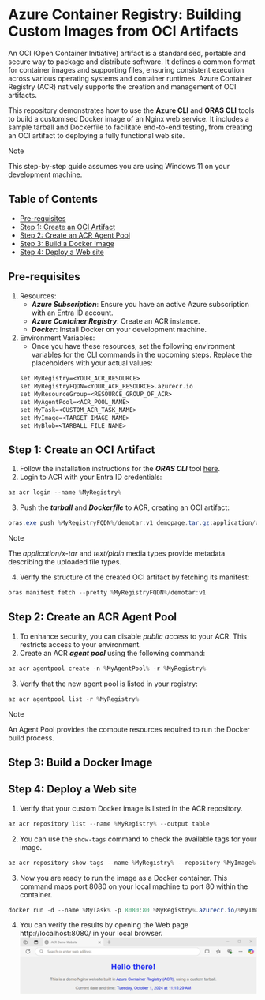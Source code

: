 # Azure Container Registry: Building Custom Images from OCI Artifacts

An OCI (Open Container Initiative) artifact is a standardised, portable and secure way to package and distribute software. It defines a common format for container images and supporting files, ensuring consistent execution across various operating systems and container runtimes. Azure Container Registry (ACR) natively supports the creation and management of OCI artifacts.

This repository demonstrates how to use the **Azure CLI** and **ORAS CLI** tools to build a customised Docker image of an Nginx web service. It includes a sample tarball and Dockerfile to facilitate end-to-end testing, from creating an OCI artifact to deploying a fully functional web site.

> [!NOTE]
> This step-by-step guide assumes you are using Windows 11 on your development machine.

## Table of Contents
* [Pre-requisites](#pre-requisites)
* [Step 1: Create an OCI Artifact](#step-1-create-an-oci-artifact)
* [Step 2: Create an ACR Agent Pool](#step-2-create-an-acr-agent-pool)
* [Step 3: Build a Docker Image](#step-3-build-a-docker-image)
* [Step 4: Deploy a Web site](#step-4-deploy-a-web-site)

## Pre-requisites
1. Resources:
    - **_Azure Subscription_**: Ensure you have an active Azure subscription with an Entra ID account.
    - **_Azure Container Registry_**: Create an ACR instance.
    - **_Docker_**: Install Docker on your development machine.
2. Environment Variables:
    - Once you have these resources, set the following environment variables for the CLI commands in the upcoming steps. Replace the placeholders with your actual values:
    ``` shell
    set MyRegistry=<YOUR_ACR_RESOURCE>
    set MyRegistryFQDN=<YOUR_ACR_RESOURCE>.azurecr.io
    set MyResourceGroup=<RESOURCE_GROUP_OF_ACR>
    set MyAgentPool=<ACR_POOL_NAME>
    set MyTask=<CUSTOM_ACR_TASK_NAME>
    set MyImage=<TARGET_IMAGE_NAME>
    set MyBlob=<TARBALL_FILE_NAME>
    ```

## Step 1: Create an OCI Artifact
1. Follow the installation instructions for the **_ORAS CLI_** tool [here](https://oras.land/docs/installation).
2. Login to ACR with your Entra ID credentials:
``` PowerShell
az acr login --name %MyRegistry%
```
3. Push the **_tarball_** and **_Dockerfile_** to ACR, creating an OCI artifact:
``` PowerShell
oras.exe push %MyRegistryFQDN%/demotar:v1 demopage.tar.gz:application/x-tar Dockerfile:text/plain
```
> [!NOTE]
> The _application/x-tar_ and _text/plain_ media types provide metadata describing the uploaded file types.
4. Verify the structure of the created OCI artifact by fetching its manifest:
``` PowerShell
oras manifest fetch --pretty %MyRegistryFQDN%/demotar:v1
```

## Step 2: Create an ACR Agent Pool
1. To enhance security, you can disable _public access_ to your ACR. This restricts access to your environment.
2. Create an ACR **_agent pool_** using the following command:
``` PowerShell
az acr agentpool create -n %MyAgentPool% -r %MyRegistry%
```
3. Verify that the new agent pool is listed in your registry:
``` PowerShell
az acr agentpool list -r %MyRegistry%
```
> [!NOTE]
> An Agent Pool provides the compute resources required to run the Docker build process.

## Step 3: Build a Docker Image

## Step 4: Deploy a Web site
1. Verify that your custom Docker image is listed in the ACR repository.
``` PowerShell
az acr repository list --name %MyRegistry% --output table
```
2. You can use the ```show-tags``` command to check the available tags for your image.
``` PowerShell
az acr repository show-tags --name %MyRegistry% --repository %MyImage% --output table
```
3. Now you are ready to run the image as a Docker container. This command maps port 8080 on your local machine to port 80 within the container.
``` PowerShell
docker run -d --name %MyTask% -p 8080:80 %MyRegistry%.azurecr.io/%MyImage%:latest
```
4. You can verify the results by opening the Web page http://localhost:8080/ in your local browser.
![Nginx_site](images/ACR_Tarball.gif)
